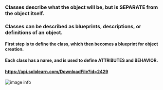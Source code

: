 ### Classes describe what the object will be, but is SEPARATE from the object itself.
### Classes can be described as blueprints, descriptions, or definitions of an object.

#### First step is to define the class, which then becomes a blueprint for object creation.

#### Each class has a name, and is used to define ATTRIBUTES and BEHAVIOR.

#### https://api.sololearn.com/DownloadFile?id=2429

![image info](https://api.sololearn.com/DownloadFile?id=2429)